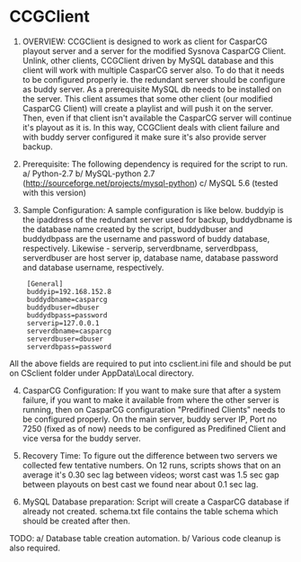 # CCGClient


1. OVERVIEW:
	CCGClient is designed to work as client for CasparCG playout server and a server for the modified
Sysnova CasparCG Client. Unlink, other clients, CCGClient driven by MySQL database and this client will
work with multiple CasparCG server also. To do that it needs to be configured properly ie. the redundant 
server should be configure as buddy server. As a prerequisite MySQL db needs to be installed on the server.
This client assumes that some other client (our modified CasparCG Client) will create a playlist and will
push it on the server. Then, even if that client isn't available the CasparCG server will continue it's
playout as it is. In this way, CCGClient deals with client failure and with buddy server configured it make
sure it's also provide server backup.

2. Prerequisite:
	The following dependency is required for the script to run.
			a/ Python-2.7
			b/ MySQL-python 2.7 (http://sourceforge.net/projects/mysql-python)
			c/ MySQL 5.6 (tested with this version)

3. Sample Configuration:
	A sample configuration is like below. buddyip is the ipaddress of the redundant server used for
backup, buddydbname is the database name created by the script, buddydbuser and buddydbpass are the
username and password of buddy database, respectively. Likewise - serverip, serverdbname, serverdbpass,
serverdbuser are host server ip, database name, database password and database username, respectively.

		[General]
		buddyip=192.168.152.8
		buddydbname=casparcg
		buddydbuser=dbuser
		buddydbpass=password
		serverip=127.0.0.1
		serverdbname=casparcg
		serverdbuser=dbuser
		serverdbpass=password

All the above fields are required to put into csclient.ini file and should be put on CSclient folder
under AppData\Local directory.

4. CasparCG Configuration:
	If you want to make sure that after a system failure, if you want to make it available from where
the other server is running, then on CasparCG configuration "Predifined Clients" needs to be configured
properly. On the main server, buddy server IP, Port no 7250 (fixed as of now) needs to be configured as
Predifined Client and vice versa for the buddy server.

5. Recovery Time:
	To figure out the difference between two servers we collected few tentative numbers. On 12 runs, scripts
shows that on an average it's 0.30 sec lag between videos; worst cast was 1.5 sec gap between playouts on
best cast we found near about 0.1 sec lag.

6. MySQL Database preparation:
	Script will create a CasparCG database if already not created. schema.txt file contains the table schema
which should be created after then.

TODO:	a/ Database table creation automation.
	b/ Various code cleanup is also required.
